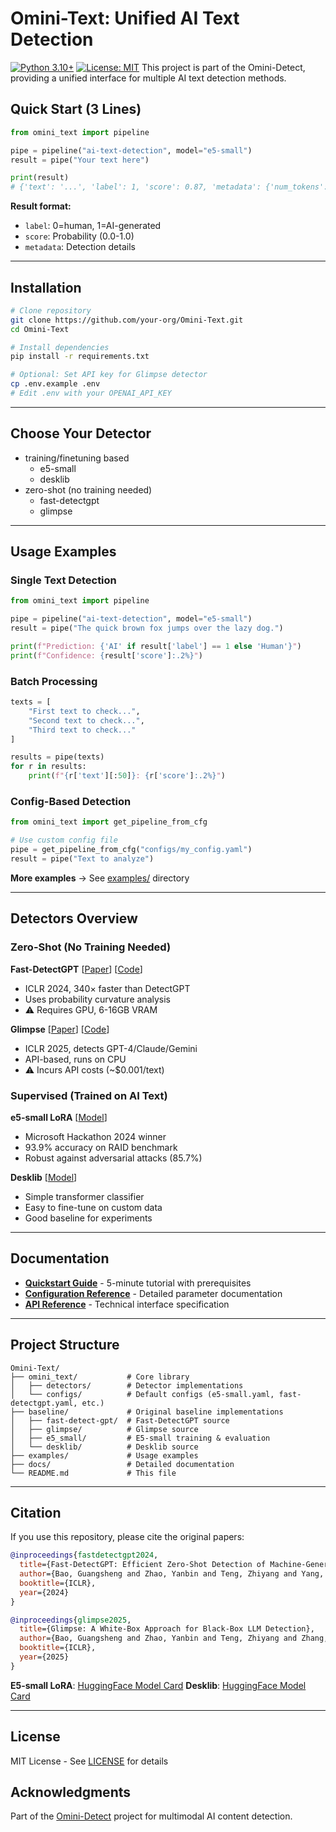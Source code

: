 # Omini-Text: Unified AI Text Detection
[![Python 3.10+](https://img.shields.io/badge/python-3.10+-blue.svg)](https://www.python.org/downloads/)
[![License: MIT](https://img.shields.io/badge/License-MIT-yellow.svg)](https://opensource.org/licenses/MIT)
This project is part of the Omini-Detect, providing a unified interface for multiple AI text detection methods.


## Quick Start (3 Lines)

```python
from omini_text import pipeline

pipe = pipeline("ai-text-detection", model="e5-small")
result = pipe("Your text here")

print(result)
# {'text': '...', 'label': 1, 'score': 0.87, 'metadata': {'num_tokens': 45}}
```

**Result format:**
- `label`: 0=human, 1=AI-generated
- `score`: Probability (0.0-1.0)
- `metadata`: Detection details

---

## Installation

```bash
# Clone repository
git clone https://github.com/your-org/Omini-Text.git
cd Omini-Text

# Install dependencies
pip install -r requirements.txt

# Optional: Set API key for Glimpse detector
cp .env.example .env
# Edit .env with your OPENAI_API_KEY
```

---

## Choose Your Detector

- training/finetuning based
  - e5-small
  - desklib
- zero-shot (no training needed)
  - fast-detectgpt
  - glimpse
---

## Usage Examples

### Single Text Detection

```python
from omini_text import pipeline

pipe = pipeline("ai-text-detection", model="e5-small")
result = pipe("The quick brown fox jumps over the lazy dog.")

print(f"Prediction: {'AI' if result['label'] == 1 else 'Human'}")
print(f"Confidence: {result['score']:.2%}")
```

### Batch Processing

```python
texts = [
    "First text to check...",
    "Second text to check...",
    "Third text to check..."
]

results = pipe(texts)
for r in results:
    print(f"{r['text'][:50]}: {r['score']:.2%}")
```

### Config-Based Detection

```python
from omini_text import get_pipeline_from_cfg

# Use custom config file
pipe = get_pipeline_from_cfg("configs/my_config.yaml")
result = pipe("Text to analyze")
```

**More examples** → See [examples/](examples/) directory

---

## Detectors Overview

### Zero-Shot (No Training Needed)

**Fast-DetectGPT** [[Paper](https://arxiv.org/abs/2310.10830)] [[Code](https://github.com/baoguangsheng/fast-detect-gpt)]
- ICLR 2024, 340× faster than DetectGPT
- Uses probability curvature analysis
- ⚠️ Requires GPU, 6-16GB VRAM

**Glimpse** [[Paper](https://arxiv.org/abs/2402.14809)] [[Code](https://github.com/baoguangsheng/glimpse)]
- ICLR 2025, detects GPT-4/Claude/Gemini
- API-based, runs on CPU
- ⚠️ Incurs API costs (~$0.001/text)

### Supervised (Trained on AI Text)

**e5-small LoRA** [[Model](https://huggingface.co/MayZhou/e5-small-lora-ai-generated-detector)]
- Microsoft Hackathon 2024 winner
- 93.9% accuracy on RAID benchmark
- Robust against adversarial attacks (85.7%)

**Desklib** [[Model](https://huggingface.co/desklib/ai-text-detector-v1.01)]
- Simple transformer classifier
- Easy to fine-tune on custom data
- Good baseline for experiments

---

## Documentation

- **[Quickstart Guide](docs/QUICKSTART.md)** - 5-minute tutorial with prerequisites
- **[Configuration Reference](docs/CONFIGURATION.md)** - Detailed parameter documentation
- **[API Reference](docs/API_REFERENCE.md)** - Technical interface specification

---

## Project Structure

```
Omini-Text/
├── omini_text/           # Core library
│   ├── detectors/        # Detector implementations
│   └── configs/          # Default configs (e5-small.yaml, fast-detectgpt.yaml, etc.)
├── baseline/             # Original baseline implementations
│   ├── fast-detect-gpt/  # Fast-DetectGPT source
│   ├── glimpse/          # Glimpse source
│   ├── e5_small/         # E5-small training & evaluation
│   └── desklib/          # Desklib source
├── examples/             # Usage examples
├── docs/                 # Detailed documentation
└── README.md             # This file
```

---

## Citation

If you use this repository, please cite the original papers:

```bibtex
@inproceedings{fastdetectgpt2024,
  title={Fast-DetectGPT: Efficient Zero-Shot Detection of Machine-Generated Text},
  author={Bao, Guangsheng and Zhao, Yanbin and Teng, Zhiyang and Yang, Linyi and Zhang, Yue},
  booktitle={ICLR},
  year={2024}
}

@inproceedings{glimpse2025,
  title={Glimpse: A White-Box Approach for Black-Box LLM Detection},
  author={Bao, Guangsheng and Zhao, Yanbin and Teng, Zhiyang and Zhang, Yue},
  booktitle={ICLR},
  year={2025}
}
```

**E5-small LoRA**: [HuggingFace Model Card](https://huggingface.co/MayZhou/e5-small-lora-ai-generated-detector)
**Desklib**: [HuggingFace Model Card](https://huggingface.co/desklib/ai-text-detector-v1.01)

---

## License

MIT License - See [LICENSE](LICENSE) for details

## Acknowledgments

Part of the [Omini-Detect](https://github.com/your-org/omini-detect) project for multimodal AI content detection.

